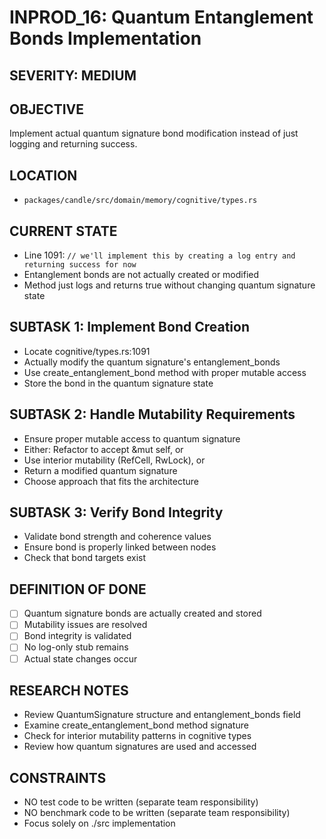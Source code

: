# INPROD_16: Quantum Entanglement Bonds Implementation

## SEVERITY: MEDIUM

## OBJECTIVE
Implement actual quantum signature bond modification instead of just logging and returning success.

## LOCATION
- `packages/candle/src/domain/memory/cognitive/types.rs`

## CURRENT STATE
- Line 1091: `// we'll implement this by creating a log entry and returning success for now`
- Entanglement bonds are not actually created or modified
- Method just logs and returns true without changing quantum signature state

## SUBTASK 1: Implement Bond Creation
- Locate cognitive/types.rs:1091
- Actually modify the quantum signature's entanglement_bonds
- Use create_entanglement_bond method with proper mutable access
- Store the bond in the quantum signature state

## SUBTASK 2: Handle Mutability Requirements
- Ensure proper mutable access to quantum signature
- Either: Refactor to accept &mut self, or
- Use interior mutability (RefCell, RwLock), or
- Return a modified quantum signature
- Choose approach that fits the architecture

## SUBTASK 3: Verify Bond Integrity
- Validate bond strength and coherence values
- Ensure bond is properly linked between nodes
- Check that bond targets exist

## DEFINITION OF DONE
- [ ] Quantum signature bonds are actually created and stored
- [ ] Mutability issues are resolved
- [ ] Bond integrity is validated
- [ ] No log-only stub remains
- [ ] Actual state changes occur

## RESEARCH NOTES
- Review QuantumSignature structure and entanglement_bonds field
- Examine create_entanglement_bond method signature
- Check for interior mutability patterns in cognitive types
- Review how quantum signatures are used and accessed

## CONSTRAINTS
- NO test code to be written (separate team responsibility)
- NO benchmark code to be written (separate team responsibility)
- Focus solely on ./src implementation
